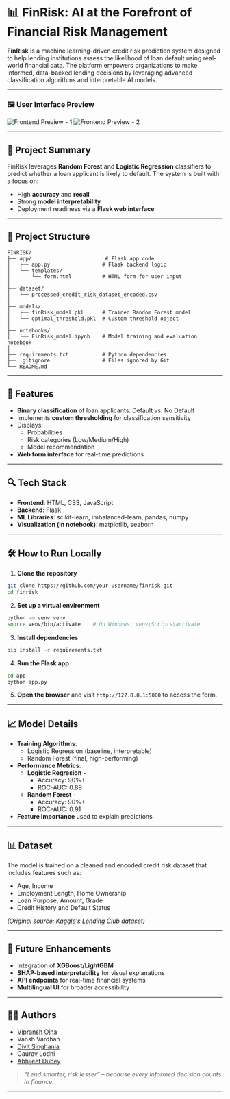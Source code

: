 
# 📊 FinRisk: AI at the Forefront of Financial Risk Management

**FinRisk** is a machine learning-driven credit risk prediction system designed to help lending institutions assess the likelihood of loan default using real-world financial data. The platform empowers organizations to make informed, data-backed lending decisions by leveraging advanced classification algorithms and interpretable AI models.

---

### 🖼️ User Interface Preview

![Frontend Preview - 1](assets/frontend.png)
![Frontend Preview - 2](assets/frontend.png)

---

## 🧠 Project Summary

FinRisk leverages **Random Forest** and **Logistic Regression** classifiers to predict whether a loan applicant is likely to default. The system is built with a focus on:

- High **accuracy** and **recall**
- Strong **model interpretability**
- Deployment readiness via a **Flask web interface**

---

## 📁 Project Structure

```
FINRISK/
├── app/                        # Flask app code
│   ├── app.py                 # Flask backend logic
│   └── templates/
│       └── form.html          # HTML form for user input
│
├── dataset/
│   └── processed_credit_risk_dataset_encoded.csv
│
├── models/
│   ├── finRisk_model.pkl      # Trained Random Forest model
│   └── optimal_threshold.pkl  # Custom threshold object
│
├── notebooks/
│   └── FinRisk_model.ipynb    # Model training and evaluation notebook
│
├── requirements.txt           # Python dependencies
├── .gitignore                 # Files ignored by Git
└── README.md
```

---

## 🚀 Features

- **Binary classification** of loan applicants: Default vs. No Default
- Implements **custom thresholding** for classification sensitivity
- Displays:
  - Probabilities
  - Risk categories (Low/Medium/High)
  - Model recommendation
- **Web form interface** for real-time predictions

---

## 🔍 Tech Stack

- **Frontend**: HTML, CSS, JavaScript
- **Backend**: Flask
- **ML Libraries**: scikit-learn, imbalanced-learn, pandas, numpy
- **Visualization (in notebook)**: matplotlib, seaborn

---

## 🛠️ How to Run Locally

1. **Clone the repository**

```bash
git clone https://github.com/your-username/finrisk.git
cd finrisk
```

2. **Set up a virtual environment**

```bash
python -m venv venv
source venv/bin/activate    # On Windows: venv\Scripts\activate
```

3. **Install dependencies**

```bash
pip install -r requirements.txt
```

4. **Run the Flask app**

```bash
cd app
python app.py
```

5. **Open the browser** and visit `http://127.0.0.1:5000` to access the form.

---

## 📈 Model Details

- **Training Algorithms**:
  - Logistic Regression (baseline, interpretable)
  - Random Forest (final, high-performing)
- **Performance Metrics**:
  - **Logistic Regresion** -
    - Accuracy: 90%+
    - ROC-AUC: 0.89
  - **Random Forest** -
    - Accuracy: 90%+
    - ROC-AUC: 0.91
- **Feature Importance** used to explain predictions

---

## 📊 Dataset

The model is trained on a cleaned and encoded credit risk dataset that includes features such as:

- Age, Income
- Employment Length, Home Ownership
- Loan Purpose, Amount, Grade
- Credit History and Default Status

*(Original source: Kaggle's Lending Club dataset)*

---

## 🧪 Future Enhancements

- Integration of **XGBoost/LightGBM**
- **SHAP-based interpretability** for visual explanations
- **API endpoints** for real-time financial systems
- **Multilingual UI** for broader accessibility

---

## 👨‍💻 Authors

- [Vipransh Ojha](https://www.linkedin.com/in/vipransh-ojha/)
- Vansh Vardhan  
- [Divit Singhania](https://www.linkedin.com/in/divit-singhania-13401628a/)
- Gaurav Lodhi  
- [Abhijeet Dubey](https://www.linkedin.com/in/aiabhijeet/)

> _“Lend smarter, risk lesser” – because every informed decision counts in finance._

---
